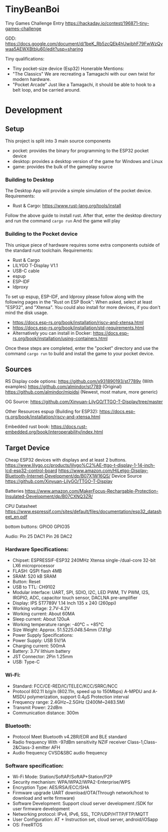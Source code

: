 # TinyBeanBoi

Tiny Games Challenge Entry
https://hackaday.io/contest/196871-tiny-games-challenge

GDD: https://docs.google.com/document/d/1beK_Rb5zcQEk4hUwibhF79FwWzQywaa5AEWXBtblu60/edit?usp=sharing


Tiny qualifications: 
- Tiny pocket-size device (Esp32)
Honerable Mentions: 
- "The Classics" We are recreating a Tamagachi with our own twist for modern hardware.
- "Pocket Arcade" Just like a Tamagachi, it should be able to hook to a belt loop, and be carried around.



# Development
## Setup

This project is split into 3 main source components
- pocket: provides the binary for programming to the ESP32 pocket device
- desktop: provides a desktop version of the game for Windows and Linux
- game: provides the bulk of the gameplay source

### Building to Desktop
The Desktop App will provide a simple simulation of the pocket device.
Requirements:
- Rust & Cargo: https://www.rust-lang.org/tools/install

Follow the above guide to install rust.
After that, enter the desktop directory and run the command 
```cargo run```
And the game will play


### Building to the Pocket device
This unique piece of hardware requires some extra components outside of the standard rust toolchain.
Requirements:
- Rust & Cargo
- LILYGO T-Display V1.1
- USB-C cable
- espup
- ESP-IDF
- ldproxy

To set up espup, ESP-IDF, and ldproxy please follow along with the following pages in the "Rust on ESP Book":
When asked, select at least "ESP32", and "Xtensa". You could also install for more devices, if you don't mind the disk usage.
- https://docs.esp-rs.org/book/installation/riscv-and-xtensa.html
- https://docs.esp-rs.org/book/installation/std-requirements.html
- Alternatively you can install in Docker: https://docs.esp-rs.org/book/installation/using-containers.html

Once these steps are completed, enter the "pocket" directory and use the command
```cargo run```
to build and install the game to your pocket device. 


## Sources
RS Display code options:
https://github.com/x931890193/st7789v (With examples)
https://github.com/almindor/st7789 (Original)
https://github.com/almindor/mipidsi (Newest, most mature, more generic)


OG Source:
https://github.com/Xinyuan-LilyGO/TTGO-T-Display/tree/master

Other Resources
espup (Building for ESP32):
https://docs.esp-rs.org/book/installation/riscv-and-xtensa.html

Embedded rust book:
https://docs.rust-embedded.org/book/interoperability/index.html

## Target Device
Cheap ESP32 devices with displays and at least 2 buttons.
https://www.lilygo.cc/products/lilygo%C2%AE-ttgo-t-display-1-14-inch-lcd-esp32-control-board
https://www.amazon.com/HiLetgo-Display-Bluetooth-Internet-Development/dp/B07X1W16QS/
Device Source
https://github.com/Xinyuan-LilyGO/TTGO-T-Display

Batteries
https://www.amazon.com/MakerFocus-Rechargable-Protection-Insulated-Development/dp/B07CXNQ3ZR/

CPU Datasheet
https://www.espressif.com/sites/default/files/documentation/esp32_datasheet_en.pdf


bottom buttons:
GPIO0 GPIO35

Audio:
Pin 25 DAC1
Pin 26 DAC2

### Hardware Specifications:
- Chipset: ESPRESSIF-ESP32 240MHz Xtensa single-/dual-core 32-bit LX6 microprocessor
- FLASH: QSPI flash 4MB
- SRAM: 520 kB SRAM
- Button: Reset
- USB to TTL: CH9102
- Modular interface: UART, SPI, SDIO, I2C, LED PWM, TV PWM, I2S, IRGPIO, ADC, capacitor touch sensor, DACLNA pre-amplifier
- Display: IPS ST7789V 1.14 Inch 135 x 240 (260ppi) 
- Working voltage: 2.7V-4.2V
- Working current: About 60MA
- Sleep current: About 120uA
- Working temperature range: -40°C ~ +85°C
- Size Weight: Approx. 51.52*25.04*8.54mm (7.81g)
- Power Supply Specifications:
- Power Supply: USB 5V/1A
- Charging current: 500mA
- Battery: 3.7V lithium battery
- JST Connector: 2Pin 1.25mm
- USB: Type-C
### Wi-Fi:
- Standard: FCC/CE-RED/IC/TELEC/KCC/SRRC/NCC
- Protocol 802.11 b/g/n (802.11n, speed up to 150Mbps) A-MPDU and A-MSDU polymerization, support 0.4μS Protection interval
- Frequency range: 2.4GHz~2.5GHz (2400M~2483.5M)
- Transmit Power: 22dBm
- Communication distance: 300m
### Bluetooth:
- Protocol Meet Bluetooth v4.2BR/EDR and BLE standard
- Radio frequency With -97dBm sensitivity NZIF receiver Class-1,Class-2&Class-3 emitter AFH
- Audio frequency CVSD&SBC audio frequency
### Software specification:
- Wi-Fi Mode: Station/SoftAP/SoftAP+Station/P2P
- Security mechanism: WPA/WPA2/WPA2-Enterprise/WPS
- Encryption Type: AES/RSA/ECC/SHA
- Firmware upgrade UART download/OTA(Through network/host to download and write firmware)
- Software Development: Support cloud server development /SDK for user firmware development
- Networking protocol: IPv4, IPv6, SSL, TCP/UDP/HTTP/FTP/MQTT
- User Configuration: AT + Instruction set, cloud server, android/iOSapp
- OS: FreeRTOS